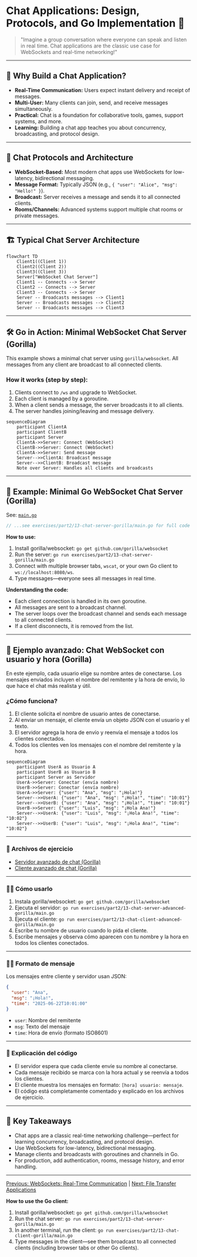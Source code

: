 # Chat Applications: Design, Protocols, and Go Implementation 💬

> "Imagine a group conversation where everyone can speak and listen in real time. Chat applications are the classic use case for WebSockets and real-time networking!"

---

## 🚦 Why Build a Chat Application?
- **Real-Time Communication:** Users expect instant delivery and receipt of messages.
- **Multi-User:** Many clients can join, send, and receive messages simultaneously.
- **Practical:** Chat is a foundation for collaborative tools, games, support systems, and more.
- **Learning:** Building a chat app teaches you about concurrency, broadcasting, and protocol design.

---

## 🧩 Chat Protocols and Architecture
- **WebSocket-Based:** Most modern chat apps use WebSockets for low-latency, bidirectional messaging.
- **Message Format:** Typically JSON (e.g., `{ "user": "Alice", "msg": "Hello!" }`).
- **Broadcast:** Server receives a message and sends it to all connected clients.
- **Rooms/Channels:** Advanced systems support multiple chat rooms or private messages.

---

## 🏗️ Typical Chat Server Architecture

```mermaid
flowchart TD
    Client1((Client 1))
    Client2((Client 2))
    Client3((Client 3))
    Server["WebSocket Chat Server"]
    Client1 -- Connects --> Server
    Client2 -- Connects --> Server
    Client3 -- Connects --> Server
    Server -- Broadcasts messages --> Client1
    Server -- Broadcasts messages --> Client2
    Server -- Broadcasts messages --> Client3
```

---

## 🛠️ Go in Action: Minimal WebSocket Chat Server (Gorilla)

This example shows a minimal chat server using `gorilla/websocket`. All messages from any client are broadcast to all connected clients.

### How it works (step by step):
1. Clients connect to `/ws` and upgrade to WebSocket.
2. Each client is managed by a goroutine.
3. When a client sends a message, the server broadcasts it to all clients.
4. The server handles joining/leaving and message delivery.

```mermaid
sequenceDiagram
    participant ClientA
    participant ClientB
    participant Server
    ClientA->>Server: Connect (WebSocket)
    ClientB->>Server: Connect (WebSocket)
    ClientA->>Server: Send message
    Server-->>ClientA: Broadcast message
    Server-->>ClientB: Broadcast message
    Note over Server: Handles all clients and broadcasts
```

---

## 📝 Example: Minimal Go WebSocket Chat Server (Gorilla)

See: [`main.go`](../../exercises/part2/13-chat-server-gorilla/main.go)

```go
// ...see exercises/part2/13-chat-server-gorilla/main.go for full code and comments...
```

**How to use:**
1. Install gorilla/websocket: `go get github.com/gorilla/websocket`
2. Run the server: `go run exercises/part2/13-chat-server-gorilla/main.go`
3. Connect with multiple browser tabs, `wscat`, or your own Go client to `ws://localhost:8080/ws`.
4. Type messages—everyone sees all messages in real time.

**Understanding the code:**
- Each client connection is handled in its own goroutine.
- All messages are sent to a broadcast channel.
- The server loops over the broadcast channel and sends each message to all connected clients.
- If a client disconnects, it is removed from the list.

---

## 🚀 Ejemplo avanzado: Chat WebSocket con usuario y hora (Gorilla)

En este ejemplo, cada usuario elige su nombre antes de conectarse. Los mensajes enviados incluyen el nombre del remitente y la hora de envío, lo que hace el chat más realista y útil.

### ¿Cómo funciona?
1. El cliente solicita el nombre de usuario antes de conectarse.
2. Al enviar un mensaje, el cliente envía un objeto JSON con el usuario y el texto.
3. El servidor agrega la hora de envío y reenvía el mensaje a todos los clientes conectados.
4. Todos los clientes ven los mensajes con el nombre del remitente y la hora.

```mermaid
sequenceDiagram
    participant UserA as Usuario A
    participant UserB as Usuario B
    participant Server as Servidor
    UserA->>Server: Conectar (envía nombre)
    UserB->>Server: Conectar (envía nombre)
    UserA->>Server: {"user": "Ana", "msg": "¡Hola!"}
    Server-->>UserA: {"user": "Ana", "msg": "¡Hola!", "time": "10:01"}
    Server-->>UserB: {"user": "Ana", "msg": "¡Hola!", "time": "10:01"}
    UserB->>Server: {"user": "Luis", "msg": "¡Hola Ana!"}
    Server-->>UserA: {"user": "Luis", "msg": "¡Hola Ana!", "time": "10:02"}
    Server-->>UserB: {"user": "Luis", "msg": "¡Hola Ana!", "time": "10:02"}
```

---

### 📂 Archivos de ejercicio
- [Servidor avanzado de chat (Gorilla)](../../exercises/part2/13-chat-server-advanced-gorilla/main.go)
- [Cliente avanzado de chat (Gorilla)](../../exercises/part2/13-chat-client-advanced-gorilla/main.go)

---

### 🏃‍♂️ Cómo usarlo
1. Instala gorilla/websocket: `go get github.com/gorilla/websocket`
2. Ejecuta el servidor: `go run exercises/part2/13-chat-server-advanced-gorilla/main.go`
3. Ejecuta el cliente: `go run exercises/part2/13-chat-client-advanced-gorilla/main.go`
4. Escribe tu nombre de usuario cuando lo pida el cliente.
5. Escribe mensajes y observa cómo aparecen con tu nombre y la hora en todos los clientes conectados.

---

### 🧑‍💻 Formato de mensaje
Los mensajes entre cliente y servidor usan JSON:
```json
{
  "user": "Ana",
  "msg": "¡Hola!",
  "time": "2025-06-22T10:01:00"
}
```
- `user`: Nombre del remitente
- `msg`: Texto del mensaje
- `time`: Hora de envío (formato ISO8601)

---

### 📝 Explicación del código
- El servidor espera que cada cliente envíe su nombre al conectarse.
- Cada mensaje recibido se marca con la hora actual y se reenvía a todos los clientes.
- El cliente muestra los mensajes en formato: `[hora] usuario: mensaje`.
- El código está completamente comentado y explicado en los archivos de ejercicio.

---

## 🧠 Key Takeaways
- Chat apps are a classic real-time networking challenge—perfect for learning concurrency, broadcasting, and protocol design.
- Use WebSockets for low-latency, bidirectional messaging.
- Manage clients and broadcasts with goroutines and channels in Go.
- For production, add authentication, rooms, message history, and error handling.

---

[Previous: WebSockets: Real-Time Communication](12-websockets-real-time-communication.md) | [Next: File Transfer Applications](14-file-transfer-applications.md)

**How to use the Go client:**
1. Install gorilla/websocket: `go get github.com/gorilla/websocket`
2. Run the chat server: `go run exercises/part2/13-chat-server-gorilla/main.go`
3. In another terminal, run the client: `go run exercises/part2/13-chat-client-gorilla/main.go`
4. Type messages in the client—see them broadcast to all connected clients (including browser tabs or other Go clients).
